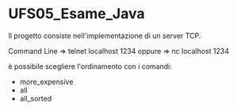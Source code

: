 # UFS05_Esame_Java

Il progetto consiste nell'implementazione di un server TCP.

Command Line => telnet localhost 1234
      oppure => nc localhost 1234

è possibile scegliere l'ordinamento con i comandi:
 - more_expensive
 - all
 - all_sorted
